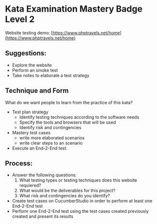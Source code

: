 # Kata Examination Mastery Badge Level 2

Website testing demo: [https://www.phptravels.net/home](https://www.phptravels.net/home)

## Suggestions:
- Explore the website
- Perform an smoke test
- Take notes to elaborate a test strategy

## Technique and Form
What do we want people to learn from the practice of this kata?
- Test plan strategy
    - Identify testing techniques according to the software needs
    - Specify the tools and browsers that will be used
    - Identify risk and contingencies
- Mastery test cases
    - write more elaborated scenarios
    - write clear steps to an scenario
- Execute an End-2-End test.

## Process:
- Answer the following questions:
    1. What testing types or testing techniques does this website requiered?
    2. What would be the deliverables for this project?
    3. What risk and contingencies do you identify?
- Create test cases on CucumberStudio in order to perform at least one End-2-End test
- Perfomr one End-2-End test using the test cases created previously created and present its results
